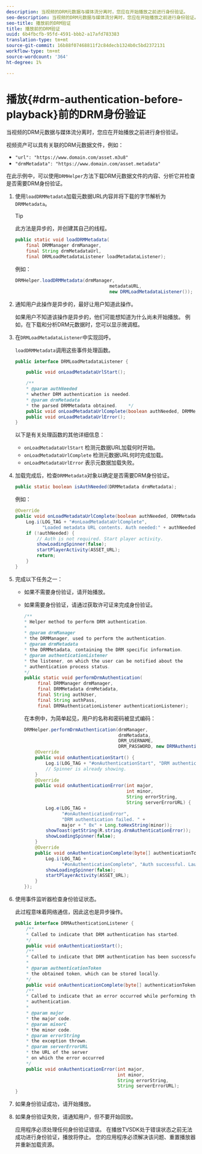 ```yaml
---
description: 当视频的DRM元数据与媒体流分离时，您应在开始播放之前进行身份验证。
seo-description: 当视频的DRM元数据与媒体流分离时，您应在开始播放之前进行身份验证。
seo-title: 播放前的DRM验证
title: 播放前的DRM验证
uuid: 6b4fbcfb-95fd-4591-bbb2-a17afd783383
translation-type: tm+mt
source-git-commit: 16b88f07468811f2c84decb1324b0c5bd2372131
workflow-type: tm+mt
source-wordcount: '364'
ht-degree: 1%

---
```



# 播放{#drm-authentication-before-playback}前的DRM身份验证

当视频的DRM元数据与媒体流分离时，您应在开始播放之前进行身份验证。

视频资产可以具有关联的DRM元数据文件，例如：

* `"url": "https://www.domain.com/asset.m3u8"`
* `"drmMetadata": "https://www.domain.com/asset.metadata"`

在此示例中，可以使用`DRMHelper`方法下载DRM元数据文件的内容、分析它并检查是否需要DRM身份验证。

1. 使用`loadDRMMetadata`加载元数据URL内容并将下载的字节解析为`DRMMetadata`。

   >[!TIP]
   >
   >此方法是异步的，并创建其自己的线程。

   ```java
   public static void loadDRMMetadata( 
       final DRMManager drmManager, 
       final String drmMetadataUrl,  
       final DRMLoadMetadataListener loadMetadataListener); 
   ```

   例如：

   ```java
   DRMHelper.loadDRMMetadata(drmManager,  
                                      metadataURL,  
                                      new DRMLoadMetadataListener());
   ```

1. 通知用户此操作是异步的，最好让用户知道此操作。

   如果用户不知道该操作是异步的，他们可能想知道为什么尚未开始播放。 例如，在下载和分析DRM元数据时，您可以显示微调框。

1. 在`DRMLoadMetadataListener`中实现回呼。

   `loadDRMMetadata`调用这些事件处理函数。

   ```java
   public interface DRMLoadMetadataListener { 
   
       public void onLoadMetadataUrlStart(); 
   
       /** 
       * @param authNeeded 
       * whether DRM authentication is needed. 
       * @param drmMetadata 
       * the parsed DRMMetadata obtained.    */ 
       public void onLoadMetadataUrlComplete(boolean authNeeded, DRMMetadata drmMetadata); 
       public void onLoadMetadataUrlError(); 
   } 
   ```

   以下是有关处理函数的其他详细信息：

   * `onLoadMetadataUrlStart` 检测元数据URL加载何时开始。
   * `onLoadMetadataUrlComplete` 检测元数据URL何时完成加载。
   * `onLoadMetadataUrlError` 表示元数据加载失败。

1. 加载完成后，检查`DRMMetadata`对象以确定是否需要DRM身份验证。

   ```java
   public static boolean isAuthNeeded(DRMMetadata drmMetadata);
   ```

   例如：

   ```java
   @Override 
   public void onLoadMetadataUrlComplete(boolean authNeeded, DRMMetadata drmMetadata) {  
       Log.i(LOG_TAG + "#onLoadMetadataUrlComplete",  
             "Loaded metadata URL contents. Auth needed:" + authNeeded + "."); 
       if (!authNeeded) { 
           // Auth is not required. Start player activity.     
           showLoadingSpinner(false);     
           startPlayerActivity(ASSET_URL); 
           return; 
       } 
   } 
   ```

1. 完成以下任务之一：

   * 如果不需要身份验证，请开始播放。
   * 如果需要身份验证，请通过获取许可证来完成身份验证。

      ```java
      /** 
      * Helper method to perform DRM authentication. 
      * 
      * @param drmManager 
      * the DRMManager, used to perform the authentication. 
      * @param drmMetadata 
      * the DRMMetadata, containing the DRM specific information. 
      * @param authenticationListener 
      * the listener, on which the user can be notified about the 
      * authentication process status. 
      */ 
      public static void performDrmAuthentication( 
           final DRMManager drmManager,  
           final DRMMetadata drmMetadata, 
           final String authUser,  
           final String authPass,  
           final DRMAuthenticationListener authenticationListener);
      ```

      在本例中，为简单起见，用户的名称和密码被显式编码：

      ```java
      DRMHelper.performDrmAuthentication(drmManager,  
                                         drmMetadata,  
                                         DRM_USERNAME,  
                                         DRM_PASSWORD, new DRMAuthenticationListener() { 
          @Override 
          public void onAuthenticationStart() { 
              Log.i(LOG_TAG + "#onAuthenticationStart", "DRM authentication started."); 
              // Spinner is already showing. 
          } 
          @Override 
          public void onAuthenticationError(int major,  
                                            int minor,  
                                            String errorString,  
                                            String serverErrorURL) { 
              Log.e(LOG_TAG +  
                    "#onAuthenticationError",  
                    "DRM authentication failed. " +  
                    major + " 0x" + Long.toHexString(minor)); 
              showToast(getString(R.string.drmAuthenticationError));   
              showLoadingSpinner(false); 
          } 
          @Override 
          public void onAuthenticationComplete(byte[] authenticationToken) { 
              Log.i(LOG_TAG +  
                    "#onAuthenticationComplete", "Auth successful. Launching content."); 
              showLoadingSpinner(false); 
              startPlayerActivity(ASSET_URL); 
          } 
      }); 
      ```

1. 使用事件监听器检查身份验证状态。

   此过程意味着网络通信，因此这也是异步操作。

   ```java
   public interface DRMAuthenticationListener { 
       /** 
       * Called to indicate that DRM authentication has started. 
       */ 
       public void onAuthenticationStart(); 
       /** 
       * Called to indicate that DRM authentication has been successful. 
       * 
       * @param authenticationToken 
       * the obtained token, which can be stored locally. 
       */ 
       public void onAuthenticationComplete(byte[] authenticationToken); 
       /** 
       * Called to indicate that an error occurred while performing the DRM 
       * authentication. 
       * 
       * @param major 
       * the major code. 
       * @param minorC 
       * the minor code. 
       * @param errorString 
       * the exception thrown. 
       * @param serverErrorURL 
       * the URL of the server  
       * on which the error occurred 
       */ 
       public void onAuthenticationError(int major,  
                                         int minor,  
                                         String errorString,  
                                         String serverErrorURL); 
   } 
   ```

1. 如果身份验证成功，请开始播放。
1. 如果身份验证失败，请通知用户，但不要开始回放。

   应用程序必须处理任何身份验证错误。 在播放TVSDK处于错误状态之前无法成功进行身份验证，播放将停止。 您的应用程序必须解决该问题、重置播放器并重新加载资源。
